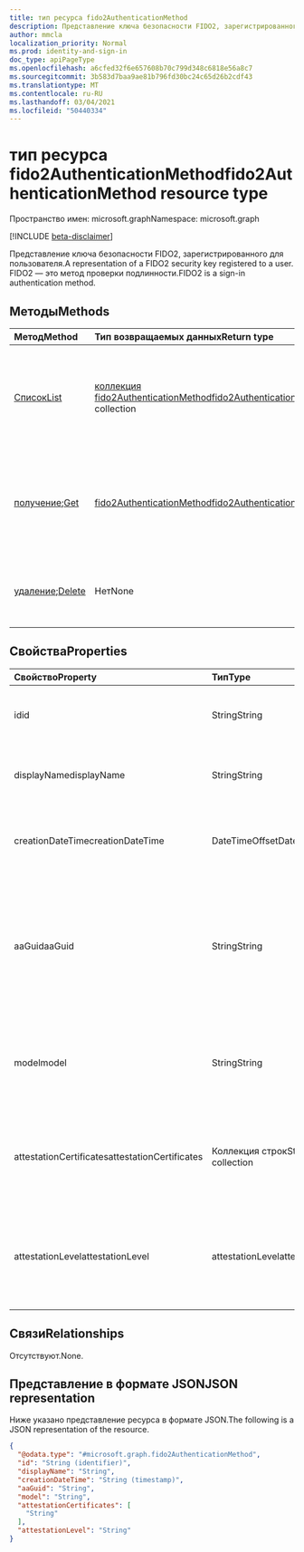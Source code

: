 ```yaml
---
title: тип ресурса fido2AuthenticationMethod
description: Представление ключа безопасности FIDO2, зарегистрированного для пользователя. FIDO2 — это метод проверки подлинности.
author: mmcla
localization_priority: Normal
ms.prod: identity-and-sign-in
doc_type: apiPageType
ms.openlocfilehash: a6cfed32f6e657608b70c799d348c6818e56a8c7
ms.sourcegitcommit: 3b583d7baa9ae81b796fd30bc24c65d26b2cdf43
ms.translationtype: MT
ms.contentlocale: ru-RU
ms.lasthandoff: 03/04/2021
ms.locfileid: "50440334"
---
```

# <a name="fido2authenticationmethod-resource-type"></a><span data-ttu-id="e1d1b-104">тип ресурса fido2AuthenticationMethod</span><span class="sxs-lookup"><span data-stu-id="e1d1b-104">fido2AuthenticationMethod resource type</span></span>

<span data-ttu-id="e1d1b-105">Пространство имен: microsoft.graph</span><span class="sxs-lookup"><span data-stu-id="e1d1b-105">Namespace: microsoft.graph</span></span>

[!INCLUDE [beta-disclaimer](../../includes/beta-disclaimer.md)]

<span data-ttu-id="e1d1b-106">Представление ключа безопасности FIDO2, зарегистрированного для пользователя.</span><span class="sxs-lookup"><span data-stu-id="e1d1b-106">A representation of a FIDO2 security key registered to a user.</span></span> <span data-ttu-id="e1d1b-107">FIDO2 — это метод проверки подлинности.</span><span class="sxs-lookup"><span data-stu-id="e1d1b-107">FIDO2 is a sign-in authentication method.</span></span>


## <a name="methods"></a><span data-ttu-id="e1d1b-108">Методы</span><span class="sxs-lookup"><span data-stu-id="e1d1b-108">Methods</span></span>
|<span data-ttu-id="e1d1b-109">Метод</span><span class="sxs-lookup"><span data-stu-id="e1d1b-109">Method</span></span>|<span data-ttu-id="e1d1b-110">Тип возвращаемых данных</span><span class="sxs-lookup"><span data-stu-id="e1d1b-110">Return type</span></span>|<span data-ttu-id="e1d1b-111">Описание</span><span class="sxs-lookup"><span data-stu-id="e1d1b-111">Description</span></span>|
|:---|:---|:---|
|[<span data-ttu-id="e1d1b-112">Список</span><span class="sxs-lookup"><span data-stu-id="e1d1b-112">List</span></span>](../api/fido2authenticationmethod-list.md)|<span data-ttu-id="e1d1b-113">[коллекция fido2AuthenticationMethod](../resources/fido2authenticationmethod.md)</span><span class="sxs-lookup"><span data-stu-id="e1d1b-113">[fido2AuthenticationMethod](../resources/fido2authenticationmethod.md) collection</span></span>|<span data-ttu-id="e1d1b-114">Извлечение списка объектов fido2AuthenticationMethod пользователя и их свойств.</span><span class="sxs-lookup"><span data-stu-id="e1d1b-114">Retrieve a list of a user's fido2AuthenticationMethod objects and their properties.</span></span>|
|<span data-ttu-id="e1d1b-115">[получение](../api/fido2authenticationmethod-get.md);</span><span class="sxs-lookup"><span data-stu-id="e1d1b-115">[Get](../api/fido2authenticationmethod-get.md)</span></span>|[<span data-ttu-id="e1d1b-116">fido2AuthenticationMethod</span><span class="sxs-lookup"><span data-stu-id="e1d1b-116">fido2AuthenticationMethod</span></span>](../resources/fido2authenticationmethod.md)|<span data-ttu-id="e1d1b-117">Ознакомьтесь с свойствами и отношениями объекта fido2AuthenticationMethod пользователя.</span><span class="sxs-lookup"><span data-stu-id="e1d1b-117">Read the properties and relationships of a user's fido2AuthenticationMethod object.</span></span>|
|<span data-ttu-id="e1d1b-118">[удаление](../api/fido2authenticationmethod-delete.md);</span><span class="sxs-lookup"><span data-stu-id="e1d1b-118">[Delete](../api/fido2authenticationmethod-delete.md)</span></span>|<span data-ttu-id="e1d1b-119">Нет</span><span class="sxs-lookup"><span data-stu-id="e1d1b-119">None</span></span>|<span data-ttu-id="e1d1b-120">Удаляет объект fido2AuthenticationMethod пользователя.</span><span class="sxs-lookup"><span data-stu-id="e1d1b-120">Deletes a user's fido2AuthenticationMethod object.</span></span>|

## <a name="properties"></a><span data-ttu-id="e1d1b-121">Свойства</span><span class="sxs-lookup"><span data-stu-id="e1d1b-121">Properties</span></span>
|<span data-ttu-id="e1d1b-122">Свойство</span><span class="sxs-lookup"><span data-stu-id="e1d1b-122">Property</span></span>|<span data-ttu-id="e1d1b-123">Тип</span><span class="sxs-lookup"><span data-stu-id="e1d1b-123">Type</span></span>|<span data-ttu-id="e1d1b-124">Описание</span><span class="sxs-lookup"><span data-stu-id="e1d1b-124">Description</span></span>|
|:---|:---|:---|
|<span data-ttu-id="e1d1b-125">id</span><span class="sxs-lookup"><span data-stu-id="e1d1b-125">id</span></span>|<span data-ttu-id="e1d1b-126">String</span><span class="sxs-lookup"><span data-stu-id="e1d1b-126">String</span></span>|<span data-ttu-id="e1d1b-127">Идентификатор метода проверки подлинности.</span><span class="sxs-lookup"><span data-stu-id="e1d1b-127">The authentication method identifier.</span></span>|
|<span data-ttu-id="e1d1b-128">displayName</span><span class="sxs-lookup"><span data-stu-id="e1d1b-128">displayName</span></span>|<span data-ttu-id="e1d1b-129">String</span><span class="sxs-lookup"><span data-stu-id="e1d1b-129">String</span></span>|<span data-ttu-id="e1d1b-130">Отображает имя ключа, заданное пользователем.</span><span class="sxs-lookup"><span data-stu-id="e1d1b-130">The display name of the key as given by the user.</span></span>|
|<span data-ttu-id="e1d1b-131">creationDateTime</span><span class="sxs-lookup"><span data-stu-id="e1d1b-131">creationDateTime</span></span>|<span data-ttu-id="e1d1b-132">DateTimeOffset</span><span class="sxs-lookup"><span data-stu-id="e1d1b-132">DateTimeOffset</span></span>|<span data-ttu-id="e1d1b-133">Время регистрации этого ключа пользователю.</span><span class="sxs-lookup"><span data-stu-id="e1d1b-133">The timestamp when this key was registered to the user.</span></span>|
|<span data-ttu-id="e1d1b-134">aaGuid</span><span class="sxs-lookup"><span data-stu-id="e1d1b-134">aaGuid</span></span>|<span data-ttu-id="e1d1b-135">String</span><span class="sxs-lookup"><span data-stu-id="e1d1b-135">String</span></span>|<span data-ttu-id="e1d1b-136">GUID проверки подлинности, идентификатор, который указывает тип (например, make и model) аутентиста.</span><span class="sxs-lookup"><span data-stu-id="e1d1b-136">Authenticator Attestation GUID, an identifier that indicates the type (e.g. make and model) of the authenticator.</span></span>|
|<span data-ttu-id="e1d1b-137">model</span><span class="sxs-lookup"><span data-stu-id="e1d1b-137">model</span></span>|<span data-ttu-id="e1d1b-138">String</span><span class="sxs-lookup"><span data-stu-id="e1d1b-138">String</span></span>|<span data-ttu-id="e1d1b-139">Назначенная производителем модель ключа безопасности FIDO2.</span><span class="sxs-lookup"><span data-stu-id="e1d1b-139">The manufacturer-assigned model of the FIDO2 security key.</span></span>|
|<span data-ttu-id="e1d1b-140">attestationCertificates</span><span class="sxs-lookup"><span data-stu-id="e1d1b-140">attestationCertificates</span></span>|<span data-ttu-id="e1d1b-141">Коллекция строк</span><span class="sxs-lookup"><span data-stu-id="e1d1b-141">String collection</span></span>|<span data-ttu-id="e1d1b-142">Сертификат аттестации(ы), присоединенный к этому ключу безопасности.</span><span class="sxs-lookup"><span data-stu-id="e1d1b-142">The attestation certificate(s) attached to this security key.</span></span>|
|<span data-ttu-id="e1d1b-143">attestationLevel</span><span class="sxs-lookup"><span data-stu-id="e1d1b-143">attestationLevel</span></span>|<span data-ttu-id="e1d1b-144">attestationLevel</span><span class="sxs-lookup"><span data-stu-id="e1d1b-144">attestationLevel</span></span>|<span data-ttu-id="e1d1b-145">Уровень проверки этого ключа безопасности FIDO2.</span><span class="sxs-lookup"><span data-stu-id="e1d1b-145">The attestation level of this FIDO2 security key.</span></span> <span data-ttu-id="e1d1b-146">Возможные значения: `attested` или `notAttested` .</span><span class="sxs-lookup"><span data-stu-id="e1d1b-146">Possible values are: `attested`, or `notAttested`.</span></span>|


## <a name="relationships"></a><span data-ttu-id="e1d1b-147">Связи</span><span class="sxs-lookup"><span data-stu-id="e1d1b-147">Relationships</span></span>
<span data-ttu-id="e1d1b-148">Отсутствуют.</span><span class="sxs-lookup"><span data-stu-id="e1d1b-148">None.</span></span>

## <a name="json-representation"></a><span data-ttu-id="e1d1b-149">Представление в формате JSON</span><span class="sxs-lookup"><span data-stu-id="e1d1b-149">JSON representation</span></span>
<span data-ttu-id="e1d1b-150">Ниже указано представление ресурса в формате JSON.</span><span class="sxs-lookup"><span data-stu-id="e1d1b-150">The following is a JSON representation of the resource.</span></span>
<!-- {
  "blockType": "resource",
  "keyProperty": "id",
  "@odata.type": "microsoft.graph.fido2AuthenticationMethod",
  "baseType": "microsoft.graph.authenticationMethod",
  "openType": false
}
-->
``` json
{
  "@odata.type": "#microsoft.graph.fido2AuthenticationMethod",
  "id": "String (identifier)",
  "displayName": "String",
  "creationDateTime": "String (timestamp)",
  "aaGuid": "String",
  "model": "String",
  "attestationCertificates": [
    "String"
  ],
  "attestationLevel": "String"
}
```

